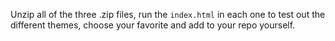Unzip all of the three .zip files, run the ```index.html``` in each one to test out the different themes, choose your favorite and add to your repo yourself.
